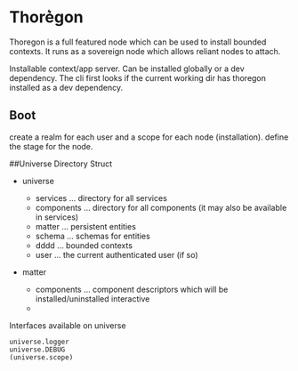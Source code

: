 Thore͛gon
========

Thoregon is a full featured node which can be used to install bounded contexts.
It runs as a sovereign node which allows reliant nodes to attach.

Installable context/app server. Can be installed globally or a dev dependency.
The cli first looks if the current working dir has thoregon installed as a dev dependency.

## Boot
create a realm for each user and a scope for each node (installation). 
define the stage for the node.

##Universe Directory Struct

- universe
    - services      ... directory for all services
    - components    ... directory for all components (it may also be available in services)
    - matter        ... persistent entities
    - schema        ... schemas for entities
    - dddd          ... bounded contexts
    - user          ... the current authenticated user (if so)
    
- matter 
    - components    ... component descriptors which will be installed/uninstalled interactive
    - 

Interfaces available on universe

    universe.logger
    universe.DEBUG
    (universe.scope)
